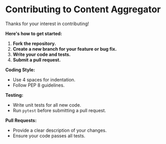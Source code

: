 # Contributing to Content Aggregator

Thanks for your interest in contributing!

**Here's how to get started:**

1. **Fork the repository.**
2. **Create a new branch for your feature or bug fix.**
3. **Write your code and tests.**
4. **Submit a pull request.**

**Coding Style:**

- Use 4 spaces for indentation.
- Follow PEP 8 guidelines.

**Testing:**

- Write unit tests for all new code.
- Run `pytest` before submitting a pull request.

**Pull Requests:**

- Provide a clear description of your changes.
- Ensure your code passes all tests.
